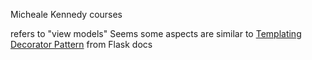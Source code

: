 Micheale Kennedy courses

refers to "view models"
Seems some aspects are similar to [Templating Decorator Pattern](https://flask.palletsprojects.com/en/2.3.x/patterns/viewdecorators/#templating-decorator) from Flask docs


